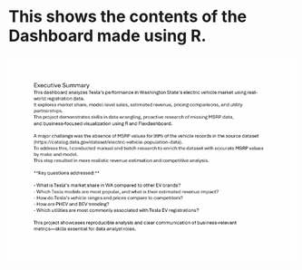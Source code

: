 # This shows the contents of the Dashboard made using R.
![Tesla presentation](R/dashboard_charts/Tesla_presentation.gif)
